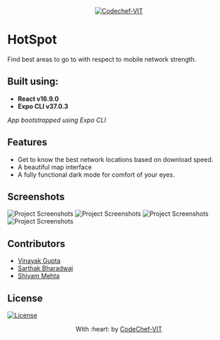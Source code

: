 <p align="center"><a href="http://www.codechefvit.com" target="_blank"><img src="https://s3.amazonaws.com/codechef_shared/sites/all/themes/abessive/logo-3.png" title="CodeChef-VIT" alt="Codechef-VIT"></a>
</p>

# HotSpot
Find best areas to go to with respect to mobile network strength.

## Built using:
- **React v16.9.0**
- **Expo CLI v37.0.3**

*App bootstrapped using Expo CLI*

## Features
- Get to know the best network locations based on download speed.
- A beautiful map interface
- A fully functional dark mode for comfort of your eyes.


## Screenshots
<img src="" alt="Project Screenshots">
<img src="" alt="Project Screenshots">
<img src="" alt="Project Screenshots">
<img src="" alt="Project Screenshots">


## Contributors
- <a href="https://github.com/gvinayakgupta">Vinayak Gupta</a>
- <a href="https://github.com/sarthakbh321">Sarthak Bharadwaj</a>
- <a href="https://github.com/sheewoom">Shivam Mehta</a>

## License

[![License](http://img.shields.io/:license-mit-blue.svg?style=flat-square)](http://badges.mit-license.org)

<p align="center">
	With :heart: by <a href="http://www.codechefvit.com" target="_blank">CodeChef-VIT</a>
</p>
